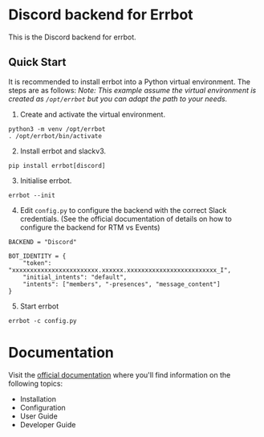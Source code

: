 # Discord backend for Errbot

This is the Discord backend for errbot.

## Quick Start

It is recommended to install errbot into a Python virtual environment.  The steps are as follows:
_Note: This example assume the virtual environment is created as `/opt/errbot` but you can adapt the path to your needs._

1. Create and activate the virtual environment.

```
python3 -m venv /opt/errbot
. /opt/errbot/bin/activate
```

2. Install errbot and slackv3.
```
pip install errbot[discord]
```

3. Initialise errbot.
```
errbot --init
```

4. Edit `config.py` to configure the backend with the correct Slack credentials. (See the official documentation of details on how to configure the backend for RTM vs Events)
```
BACKEND = "Discord"

BOT_IDENTITY = {
    "token": "xxxxxxxxxxxxxxxxxxxxxxxx.xxxxxx.xxxxxxxxxxxxxxxxxxxxxxxxx_I",
    "initial_intents": "default",
    "intents": ["members", "-presences", "message_content"]
}
```

5. Start errbot
```
errbot -c config.py
```

# Documentation

Visit the [official documentation](https://err-backend-discord.readthedocs.io/) where you'll find information on the following topics:
 - Installation
 - Configuration
 - User Guide
 - Developer Guide
